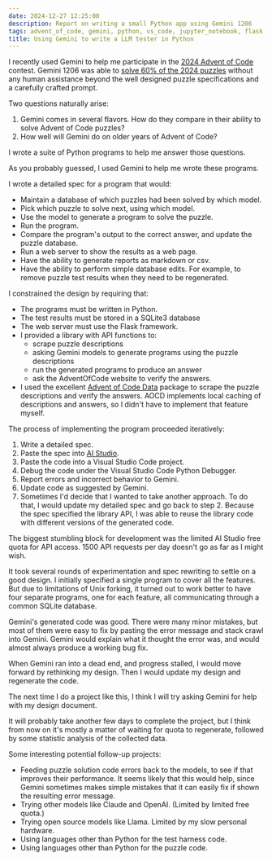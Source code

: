 ```yaml
---
date: 2024-12-27 12:25:00
description: Report on writing a small Python app using Gemini 1206
tags: advent_of_code, gemini, python, vs_code, jupyter_notebook, flask
title: Using Gemini to write a LLM tester in Python
---
```


I recently used Gemini to help me participate in the [2024 Advent of Code](https://adventofcode.com/2024)
contest. Gemini 1206 was able to [solve 60% of the 2024 puzzles](https://jackpal.github.io/2024/12/24/Advent_of_Code_2024.html)
without any human assistance beyond the well designed puzzle specifications and
a carefully crafted prompt.

Two questions naturally arise:

1. Gemini comes in several flavors. How do they compare in their ability to
   solve Advent of Code puzzles?
2. How well will Gemini do on older years of Advent of Code?

I wrote a suite of Python programs to help me answer those questions.

As you probably guessed, I used Gemini to help me wrote these programs.

I wrote a detailed spec for a program that would:

   + Maintain a database of which puzzles had been solved by which model.
   + Pick which puzzle to solve next, using which model.
   + Use the model to generate a program to solve the puzzle.
   + Run the program.
   + Compare the program's output to the correct answer, and update the puzzle
         database.
   + Run a web server to show the results as a web page.
   + Have the ability to generate reports as markdown or csv.
   + Have the ability to perform simple database edits. For example, to remove
         puzzle test results when they need to be regenerated.

I constrained the design by requiring that:

  + The programs must be written in Python.
  + The test results must be stored in a SQLite3 database
  + The web server must use the Flask framework.
  + I provided a library with API functions to:
    + scrape puzzle descriptions
    + asking Gemini models to generate programs using the puzzle descriptions
    + run the generated programs to produce an answer
    + ask the AdventOfCode website to verify the answers.
+ I used the excellent [Advent of Code Data](https://pypi.org/project/advent-of-code-data/)
      package to scrape the puzzle descriptions and verify the answers. AOCD
      implements local caching of descriptions and answers, so I didn't have
      to implement that feature myself.

The process of implementing the program proceeded iteratively:

1. Write a detailed spec.
2. Paste the spec into [AI Studio](aistudio.google.com).
3. Paste the code into a Visual Studio Code project.
4. Debug the code under the Visual Studio Code Python Debugger.
5. Report errors and incorrect behavior to Gemini.
6. Update code as suggested by Gemini.
7. Sometimes I'd decide that I wanted to take another approach. To do that, I
   would update my detailed spec and go back to step 2. Because the spec
   specified the library API, I was able to reuse the library code with
   different versions of the generated code.

The biggest stumbling block for development was the limited AI Studio free
quota for API access. 1500 API requests per day doesn't go as far as I might
wish.

It took several rounds of experimentation and spec rewriting to settle on a
good design. I initially specified a single program to cover all the features.
But due to limitations of Unix forking, it turned out to work better to have
four separate programs, one for each feature, all communicating through a common
SQLite database.

Gemini's generated code was good. There were many minor mistakes, but most of
them were easy to fix by pasting the error message and stack crawl into Gemini.
Gemini would explain what it thought the error was, and would almost always
produce a working bug fix.

When Gemini ran into a dead end, and progress stalled, I would move forward by
rethinking my design. Then I would update my design and regenerate the code.

The next time I do a project like this, I think I will try asking Gemini for
help with my design document.

It will probably take another few days to complete the project, but I think
from now on it's mostly a matter of waiting for quota to regenerate, followed
by some statistic analysis of the collected data.

Some interesting potential follow-up projects:

+ Feeding puzzle solution code errors back to the models, to see if that
  improves their performance. It seems likely that this would help, since
  Gemini sometimes makes simple mistakes that it can easily fix if shown
  the resulting error message.
+ Trying other models like Claude and OpenAI. (Limited by limited free quota.)
+ Trying open source models like Llama. Limited by my slow personal hardware.
+ Using languages other than Python for the test harness code.
+ Using languages other than Python for the puzzle code.
